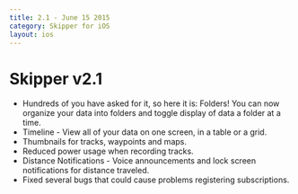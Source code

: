 ```yaml
---
title: 2.1 - June 15 2015
category: Skipper for iOS
layout: ios
---
```


# Skipper v2.1

* Hundreds of you have asked for it, so here it is: Folders! You can now organize your data into folders and toggle display of data a folder at a time.
* Timeline - View all of your data on one screen, in a table or a grid.
* Thumbnails for tracks, waypoints and maps.
* Reduced power usage when recording tracks.
* Distance Notifications - Voice announcements and lock screen notifications for distance traveled.
* Fixed several bugs that could cause problems registering subscriptions.
